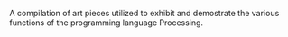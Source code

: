 A compilation of art pieces utilized to exhibit and demostrate the various functions of the programming language Processing.
